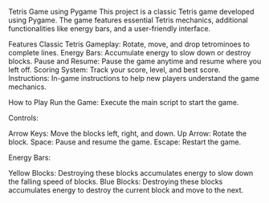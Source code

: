 Tetris Game using Pygame
This project is a classic Tetris game developed using Pygame. The game features essential Tetris mechanics, additional functionalities like energy bars, and a user-friendly interface.

Features
Classic Tetris Gameplay: Rotate, move, and drop tetrominoes to complete lines.
Energy Bars: Accumulate energy to slow down or destroy blocks.
Pause and Resume: Pause the game anytime and resume where you left off.
Scoring System: Track your score, level, and best score.
Instructions: In-game instructions to help new players understand the game mechanics.

How to Play
Run the Game: Execute the main script to start the game.

Controls:

Arrow Keys: Move the blocks left, right, and down.
Up Arrow: Rotate the block.
Space: Pause and resume the game.
Escape: Restart the game.

Energy Bars:

  Yellow Blocks: Destroying these blocks accumulates energy to slow down the falling speed of blocks.
  Blue Blocks: Destroying these blocks accumulates energy to destroy the current block and move to the next.
